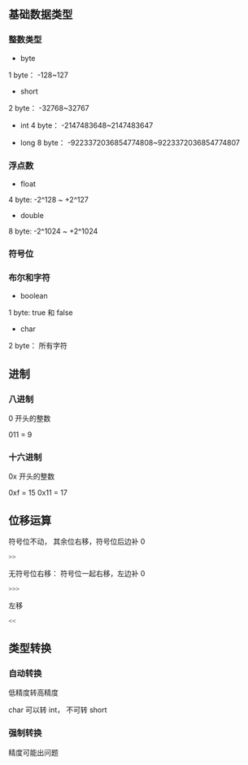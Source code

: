 ## 基础数据类型

### 整数类型

- byte

1 byte： -128~127

- short

2 byte： -32768~32767

- int
  4 byte： -2147483648~2147483647

- long
  8 byte： -9223372036854774808~9223372036854774807

### 浮点数

- float

4 byte: -2^128 ~ +2^127

- double

8 byte: -2^1024 ~ +2^1024

### 符号位

### 布尔和字符

- boolean

1 byte: true 和 false

- char

2 byte： 所有字符

## 进制

### 八进制

0 开头的整数

011 = 9

### 十六进制

0x 开头的整数

0xf = 15
0x11 = 17

## 位移运算

符号位不动， 其余位右移，符号位后边补 0

```java
>>
```

无符号位右移： 符号位一起右移，左边补 0

```java
>>>
```

左移

```java
<<
```

## 类型转换

### 自动转换

低精度转高精度

char 可以转 int， 不可转 short

### 强制转换

精度可能出问题
